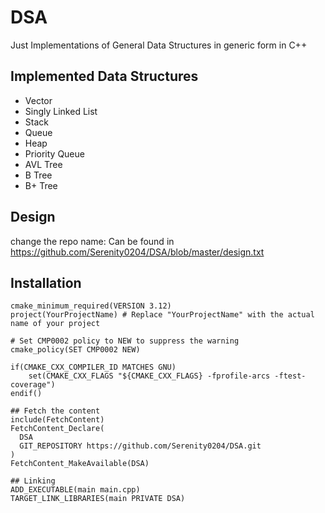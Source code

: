 
# DSA
Just Implementations of General Data Structures in generic form in C++


## Implemented Data Structures
* Vector
* Singly Linked List
* Stack
* Queue
* Heap
* Priority Queue
* AVL Tree
* B Tree
* B+ Tree


## Design
change the repo name:
Can be found in https://github.com/Serenity0204/DSA/blob/master/design.txt

## Installation

```
cmake_minimum_required(VERSION 3.12)
project(YourProjectName) # Replace "YourProjectName" with the actual name of your project

# Set CMP0002 policy to NEW to suppress the warning
cmake_policy(SET CMP0002 NEW)

if(CMAKE_CXX_COMPILER_ID MATCHES GNU)
    set(CMAKE_CXX_FLAGS "${CMAKE_CXX_FLAGS} -fprofile-arcs -ftest-coverage")
endif()

## Fetch the content
include(FetchContent)
FetchContent_Declare(
  DSA
  GIT_REPOSITORY https://github.com/Serenity0204/DSA.git
)
FetchContent_MakeAvailable(DSA)

## Linking
ADD_EXECUTABLE(main main.cpp)
TARGET_LINK_LIBRARIES(main PRIVATE DSA)
```

